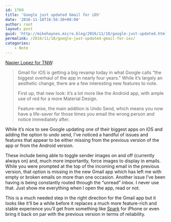 ```yaml
---
id: 1769
title: 'Google just updated Gmail for iOS'
date: '2016-11-18T16:56:30+00:00'
author: root
layout: post
guid: 'http://mikehaynes.micro.blog/2016/11/18/google-just-updated.html'
permalink: /2016/11/18/google-just-updated-gmail-for-ios/
categories:
    - Note
---
```


[Napier Lopez for TNW](https://thenextweb.com/google/2016/11/07/gmail-just-got-biggest-update-ios-four-years/):

> Gmail for iOS is getting a big revamp today in what Google calls “the biggest overhaul of the app in nearly four years.” While it’s largely an aesthetic change, there are a few interesting new features to note.
> 
>  First up, that new look: it’s a lot more like the Android app, with ample use of red for a more Material Design.
> 
>  Feature-wise, the main addition is Undo Send, which means you now have a life-saver for those times you email the wrong person and notice immediately after.

While it’s nice to see Google updating one of their biggest apps on iOS and adding the option to undo send, I’ve noticed a handful of issues and features that appear to be either missing from the previous version of the app or from the Android version.

These include being able to toggle sender images on and off (currently always on) and, much more importantly, force images to display in emails. While you were prompted at the top of the incoming email in the previous version, that option is missing in the new Gmail app which has left me with empty or broken emails on more than one occasion. Another issue I’ve been having is being constantly routed through the “unread” inbox. I never use that. Just show me everything when I open the app, read or not.

This is a much needed step in the right direction for the Gmail app but it looks like it’ll be a while before it replaces a much more feature-rich and stable experience you’ll get from something like [Spark](https://sparkmailapp.com) for iPhone or even bring it back on par with the previous version in terms of reliability.